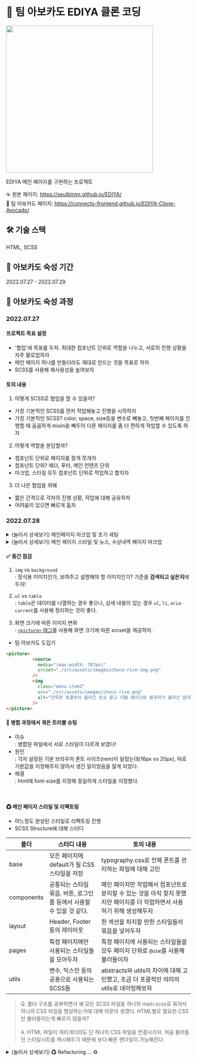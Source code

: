 # 🥑 팀 아보카도 EDIYA 클론 코딩

<img style="width: 400px;" src="https://velog.velcdn.com/images/jiseung/post/305c4318-6020-4940-931d-18cec19ed20e/image.png" />

EDIYA 메인 페이지를 구현하는 프로젝트

☕️ 원본 페이지: https://seulbinim.github.io/EDIYA/  
🥑 팀 아보카도 페이지: https://connecto-frontend.github.io/EDIYA-Clone-Avocado/

## 🛠 기술 스택

HTML, SCSS

## 🥑 아보카도 숙성 기간

2022.07.27 - 2022.07.29

## 🥑 아보카도 숙성 과정

### 2022.07.27

#### 프로젝트 목표 설정

- '협업'에 목표를 두자. 최대한 컴포넌트 단위로 역할을 나누고, 서로의 진행 상황을 자주 팔로업하자
- 메인 페이지 하나를 만들더라도 제대로 만드는 것을 목표로 하자
- SCSS를 사용해 재사용성을 높여보자

#### 토의 내용

1. 어떻게 SCSS로 협업을 할 수 있을까?

- 가장 기본적인 SCSS를 먼저 작업해놓고 진행을 시작하자
- 가장 기본적인 SCSS? color, space, size등을 변수로 빼놓고, 첫번째 페이지를 진행할 때 꼼꼼하게 mixin을 빼두어 다른 페이지를 좀 더 편하게 작업할 수 있도록 하자

2. 어떻게 역할을 분담할까?

- 컴포넌트 단위로 페이지를 잘게 쪼개자
- 컴포넌트 단위? 헤더, 푸터, 메인 컨텐츠 단위
- 마크업, 스타일 모두 컴포넌트 단위로 작업하고 합치자

3. 더 나은 협업을 위해

- 짧은 간격으로 각자의 진행 상황, 작업에 대해 공유하자
- 어려움이 있으면 빠르게 돕자

### 2022.07.28

<details>
<summary> (눌러서 상세보기) 메인페이지 마크업 및 초기 세팅</summary>
  
<img style="width: 400px;" src="https://velog.velcdn.com/images/jiseung/post/cfc7f5d7-d18f-4aaf-b0e7-28e8bd158979/image.png" />
  
  
- 백남헌 : Header, Footer 마크업.   
- 김민석 : 메인 콘텐츠 마크업.   
- 강지승, 박지윤 : SASS 초기 세팅 및 스타일 리셋. 자주 쓰이는 변수 및 믹스인 세팅.   
  <br>

> 완성된 마크업을 두고 토의를 통해 더 나은 방향으로 마크업을 개선시켜 나감. (마크업 순서, 시맨틱 태그 등을 고려)

</details>

<details>
  <summary> (눌러서 상세보기) 메인 페이지 스타일 및 뉴스, 수상내역 페이지 마크업</summary>
  
  <img style="width: 50%; " src="https://velog.velcdn.com/images/jiseung/post/aa7d6a09-addd-4c99-8ca0-fdc31c7a6414/image.png" />

  <img align="left" style="width: 40%;" src="https://velog.velcdn.com/images/jiseung/post/c009369a-d23c-465b-950e-5b137b6edbd6/image.png" />

  <img style="width: 40%;" src="https://velog.velcdn.com/images/jiseung/post/84de42d6-7990-4787-a390-a9abd3cd2bbe/image.png" />

  <img align="left" style="width: 40%;" src="https://velog.velcdn.com/images/jiseung/post/cde5ca9e-3ef5-495a-9010-806081ac362f/image.png" />

  <img style="width: 40%;" src="https://velog.velcdn.com/images/jiseung/post/7969458c-5a45-412a-bf79-70dce2415315/image.png" />

  - 박지윤 : Header, Footer 스타일    
  - 강지승 : 메인 콘텐츠 상단 스타일    
  - 김민석 : 메인 콘텐츠 하단 스타일    
  - 백남헌 : 메인 콘텐츠 애니메이션, 뉴스/수상내역 페이지 마크업    
    <br>

  > SASS 변수, mixins를 활용해 반응형 스타일 완성.   <br>
  > git 관련 협의가 없어서 merge 시 충돌을 해결하느라 어려움을 겪음
  
</details>

#### ✅ 중간 점검

1. `img` vs `background`   
: 장식용 이미지인가, 보여주고 설명해야 할 이미지인가? 기준을 **검색되고 싶은지**에 두자!

2. `ul` vs `table`     
: `table`은 데이터를 나열하는 경우 좋으나, 상세 내용이 있는 경우 `ul`, `li`, `aria-current`를 사용해 정리하는 것이 좋다.

3. 화면 크기에 따른 이미지 변화     
: <a href="https://developer.mozilla.org/en-US/docs/Web/HTML/Element/picture">`<picture>` 태그</a>를 사용해 화면 크기에 따른 srcset을 제공하자. 

* 팀 아보카도 도입기
```html
<picture>
          <source
            media="(max-width: 787px)"
            srcset="./src/assets/images/choco-rice-img.png"
          />
          <img
            class="menu-item2"
            src="./src/assets/images/choco-rice.png"
            alt="진득한 초콜릿이 올라간 초코 묻고 더블 쉐이크와 쌀과자가 올라간 밥대신 라이스 쉐이크"
          />
</picture>
```

#### 🐛 병합 과정에서 겪은 트러블 슈팅

- 이슈     
  : 병합된 파일에서 서로 스타일이 다르게 보였다!<br>
- 원인     
  : 각자 설정된 기본 브라우저 폰트 사이즈(rem)이 달랐는데(16px vs 20px), 따로 기본값을 지정해주지 않아서 생긴 일이었음을 알게 되었다.<br>
- 해결     
  : html에 font-size를 지정해 동일하게 스타일을 지정했다.<br>

<br>

#### ♻ 메인 페이지 스타일 및 리팩토링<br>

- 어느정도 완성된 스타일로 리팩토링 진행
- SCSS Structure에 대해 스터디

| 폴더       | 스터디 내용                                                          | 토의 내용                                                                                                                |
| ---------- | -------------------------------------------------------------------- | ------------------------------------------------------------------------------------------------------------------------ |
| base       | 모든 페이지에 default가 될 CSS 스타일을 저장                         | typography.css로 전체 폰트를 관리하는 파일에 대해 고민                                                                   |
| components | 공통되는 스타일 묶음. 버튼, 로그인 폼 등에서 사용할 수 있을 것 같다. | 메인 페이지만 작업해서 컴포넌트로 분리할 수 있는 것을 아직 찾지 못했지만 페이지를 더 작업하면서 사용하기 위해 생성해두자 |
| layout     | Header, Footer 등의 레이아웃                                         | 한 섹션을 차지할 만한 스타일들의 묶음을 넣어두자                                                                         |
| pages      | 특정 페이지에만 사용되는 스타일들을 모아두자                         | 특정 페이지에 사용되는 스타일들을 모두 페이지 단위로 `@use`를 사용해 불러들이자                                          |
| utils      | 변수, 믹스인 등의 공용으로 사용되는 SCSS들                           | abstracts와 utils의 차이에 대해 고민했고, 조금 더 포괄적인 의미의 utils로 네이밍해보자                                   |

> Q. 폴더 구조를 공부하면서 왜 모든 SCSS 파일을 하나의 main.scss로 묶어서 하나의 CSS 파일을 형성하는가에 대해 의문이 생겼다. HTML별로 필요한 CSS만 불러들이는게 빠르지 않을까?<br><br>
> A. HTML 파일이 여러개더라도 단 하나의 CSS 파일을 연결시키자. 처음 불러들인 스타일시트를 캐시해두기 때문에 보다 빠른 렌더링이 가능해진다.

<details>
  <summary> (눌러서 상세보기) ♻ Refactoring ... ♻ </summary>
  

**리팩토링 전**

```bash
    │   ├── base
    │   │   ├── _default.scss
    │   │   ├── _index.scss
    │   │   ├── _normalize.scss
    │   │   └── _reset.scss
    │   ├── components
    │   │   └── _index.scss
    │   ├── index.scss
    │   ├── layout
    │   │   ├── _footer.scss
    │   │   ├── _header.scss
    │   │   ├── _index.scss
    │   │   ├── _newmenu.scss
    │   │   └── _notice.scss
    │   ├── pages
    │   │   └── _index.scss
    │   └── utils
    │       ├── _a11y.scss
    │       ├── _color.scss
    │       ├── _flexbox.scss
    │       ├── _index.scss
    │       ├── _media-query.scss
    │       ├── _mixin.scss
    │       ├── _unit.scss
    │       └── _variable.scss
    └── style
        ├── index.css
        └── index.css.map
```

**리팩토링 후**

```bash
    ├── scss
    │   ├── base
    │   │   ├── _default.scss
    │   │   ├── _index.scss
    │   │   ├── _normalize.scss
    │   │   └── _reset.scss
    │   ├── components
    │   │   └── _index.scss
    │   ├── layout
    │   │   ├── _footer.scss
    │   │   ├── _header.scss
    │   │   └── _index.scss
    │   ├── main.scss
    │   ├── pages
    │   │   ├── _home.scss
    │   │   ├── _index.scss
    │   │   └── _news-media.scss
    │   └── utils
    │       ├── _a11y.scss
    │       ├── _color.scss
    │       ├── _flexbox.scss
    │       ├── _index.scss
    │       ├── _media-query.scss
    │       ├── _mixin.scss
    │       ├── _unit.scss
    │       └── _variable.scss
```

  
</details>
